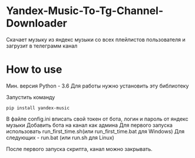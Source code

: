 # Yandex-Music-To-Tg-Channel-Downloader
Скачает музыку из яндекс музыки со всех плейлистов пользователя и загрузит в телеграмм канал

# How to use
Мин. версия Python - 3.6
Для работы нужно установить эту библиотеку

Запустить команду 

```pip install yandex-music```

В файле config.ini вписать свой токен от бота, логин и пароль от яндекс музыки
Добавить бота на канал как админа
Для первого запуска использовать run_first_time.sh(или run_first_time.bat для Windows)
Для следующих - run.bat (или run.sh для Linux)

 После первого запуска скрипта, канал можно закрывать.
 
